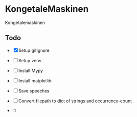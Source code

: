 # KongetaleMaskinen
Kongetalemaskinen

## Todo
- [x] Setup gitignore
- [ ] Setup venv
- [ ] Install Mypy
- [ ] Install matplotlib
- [ ] Save speeches

- [ ] Convert filepath to dict of strings and occurrence-count
- [ ] 